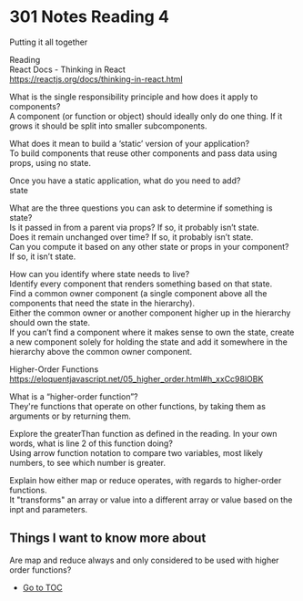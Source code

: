 # 301 Notes Reading 4  

Putting it all together  

Reading  
React Docs - Thinking in React  
<https://reactjs.org/docs/thinking-in-react.html>  

What is the single responsibility principle and how does it apply to components?  
A component (or function or object) should ideally only do one thing.  If it grows it should be split into smaller subcomponents.  

What does it mean to build a ‘static’ version of your application?  
To build components that reuse other components and pass data using props, using no state.  

Once you have a static application, what do you need to add?  
state  

What are the three questions you can ask to determine if something is state?  
Is it passed in from a parent via props? If so, it probably isn’t state.  
Does it remain unchanged over time? If so, it probably isn’t state.  
Can you compute it based on any other state or props in your component? If so, it isn’t state.  

How can you identify where state needs to live?  
Identify every component that renders something based on that state.  
Find a common owner component (a single component above all the components that need the state in the hierarchy).  
Either the common owner or another component higher up in the hierarchy should own the state.  
If you can’t find a component where it makes sense to own the state, create a new component solely for holding the state and add it somewhere in the hierarchy above the common owner component.  

Higher-Order Functions  
<https://eloquentjavascript.net/05_higher_order.html#h_xxCc98lOBK>  

What is a “higher-order function”?  
They're functions that operate on other functions, by taking them as arguments or by returning them.  

Explore the greaterThan function as defined in the reading. In your own words, what is line 2 of this function doing?  
Using arrow function notation to compare two variables, most likely numbers, to see which number is greater.  

Explain how either map or reduce operates, with regards to higher-order functions.  
It "transforms" an array or value into a different array or value based on the inpt and parameters.  

## Things I want to know more about  

Are map and reduce always and only considered to be used with higher order functions?

- [Go to TOC](README.md)  
